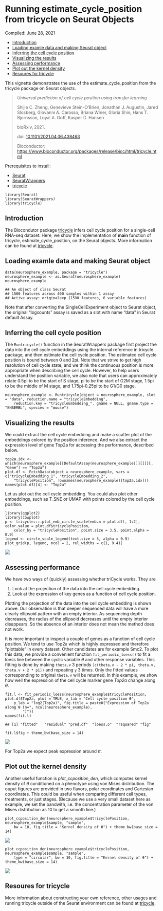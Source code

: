 Running estimate\_cycle\_position from tricycle on Seurat Objects
================
Compiled: June 28, 2021

-   [Introduction](#introduction)
-   [Loading examle data and making Seurat
    object](#loading-examle-data-and-making-seurat-object)
-   [Inferring the cell cycle
    position](#inferring-the-cell-cycle-position)
-   [Visualizing the results](#visualizing-the-results)
-   [Assessing performance](#assessing-performance)
-   [Plot out the kernel density](#plot-out-the-kernel-density)
-   [Resoures for tricycle](#resoures-for-tricycle)

This vignette demonstrates the use of the estimate\_cycle\_position from
the tricycle package on Seurat objects.

> *Universal prediction of cell cycle position using transfer learning*
>
> Shijie C. Zheng, Genevieve Stein-O’Brien, Jonathan J. Augustin, Jared
> Slosberg, Giovanni A. Carosso, Briana Winer, Gloria Shin, Hans T.
> Bjornsson, Loyal A. Goff, Kasper D. Hansen
>
> bioRxiv, 2021.
>
> doi:
> [10.1101/2021.04.06.438463](https://doi.org/10.1101/2021.04.06.438463)
>
> Bioconductor:
> <a href="https://www.bioconductor.org/packages/release/bioc/html/tricycle.html" class="uri">https://www.bioconductor.org/packages/release/bioc/html/tricycle.html</a>

Prerequisites to install:

-   [Seurat](https://satijalab.org/seurat/install)
-   [SeuratWrappers](https://github.com/satijalab/seurat-wrappers)
-   [tricycle](https://www.bioconductor.org/packages/release/bioc/html/tricycle.html)

<!-- -->

    library(Seurat)
    library(SeuratWrappers)
    library(tricycle)

## Introduction

The Biocondutor package
[tricycle](https://www.bioconductor.org/packages/release/bioc/html/tricycle.html)
infers cell cycle position for a single-cell RNA-seq dataset. Here, we
show the implementation of **main** function of tricycle,
estimate\_cycle\_position, on the Seurat objects. More information can
be found at
[tricycle](https://www.bioconductor.org/packages/release/bioc/html/tricycle.html).

## Loading examle data and making Seurat object

    data(neurosphere_example, package = "tricycle")
    neurosphere_example <- as.Seurat(neurosphere_example)
    neurosphere_example

    ## An object of class Seurat 
    ## 1500 features across 400 samples within 1 assay 
    ## Active assay: originalexp (1500 features, 0 variable features)

Note that after converting the SingleCellExperiment object to Seurat
object, the original “logcounts” assay is saved as a slot with name
“data” in Seurat default Assay.

## Inferring the cell cycle position

The `Runtricycle()` function in the SeuratWrappers package first project
the data into the cell cycle embeddings using the internal reference in
tricycle package, and then estimate the cell cycle position. The
estimated cell cycle position is bound between 0 and 2pi. Note that we
strive to get high resolution of cell cycle state, and we think the
continuous position is more appropriate when describing the cell cycle.
However, to help users understand the position variable, we also note
that users can approximately relate 0.5pi to be the start of S stage, pi
to be the start of G2M stage, 1.5pi to be the middle of M stage, and
1.75pi-0.25pi to be G1/G0 stage.

    neurosphere_example <- Runtricycle(object = neurosphere_example, slot = "data", reduction.name = "tricycleEmbedding",
        reduction.key = "tricycleEmbedding_", gname = NULL, gname.type = "ENSEMBL", species = "mouse")

## Visualizing the results

We could extract the cell cycle embedding and make a scatter plot of the
embeddings colored by the position inference. And we also extract the
expression level of gene Top2a for accessing the performance, described
below.

    top2a.idx <- which(neurosphere_example[[DefaultAssay(neurosphere_example)]][[]][, "Gene"] == "Top2a")
    plot.df <- FetchData(object = neurosphere_example, vars = c("tricycleEmbedding_1", "tricycleEmbedding_2",
        "tricyclePosition", rownames(neurosphere_example)[top2a.idx]))
    names(plot.df)[4] <- "Top2a"

Let us plot out the cell cycle embedding. You could also plot other
embeddings, such as T\_SNE or UMAP with points colored by the cell cycle
position.

    library(ggplot2)
    library(cowplot)
    p <- tricycle:::.plot_emb_circle_scale(emb.m = plot.df[, 1:2], color.value = plot.df$tricyclePosition,
        color_by = "tricyclePosition", point.size = 3.5, point.alpha = 0.9)
    legend <- circle_scale_legend(text.size = 5, alpha = 0.9)
    plot_grid(p, legend, ncol = 2, rel_widths = c(1, 0.4))

![](tricycle_files/figure-gfm/plotemb-1.png)<!-- -->

## Assessing performance

We have two ways of (quickly) assessing whether triCycle works. They are

1.  Look at the projection of the data into the cell cycle embedding.
2.  Look at the expression of key genes as a function of cell cycle
    position.

Plotting the projection of the data into the cell cycle embedding is
shown above. Our observation is that deeper sequenced data will have a
more clearly ellipsoid pattern with an empty interior. As sequencing
depth decreases, the radius of the ellipsoid decreases until the empty
interior disappears. So the absence of an interior does not mean the
method does not work.

It is more important to inspect a couple of genes as a function of cell
cycle position. We tend to use Top2a which is highly expressed and
therefore “plottable” in every dataset. Other candidates are for example
Smc2. To plot this data, we provide a convenient function
`fit_periodic_loess()` to fit a loess line between the cyclic variable
*θ* and other response variables. This fitting is done by making
`theta.v` 3 periods `(c(theta.v - 2 * pi, theta.v, theta.v + 2 * pi))`
and repeating `y` 3 times. Only the fitted values corresponding to
original `theta.v` will be returned. In this example, we show how well
the expression of the cell cycle marker gene *Top2a* change along *θ*.

    fit.l <- fit_periodic_loess(neurosphere_example$tricyclePosition, plot.df$Top2a, plot = TRUE, x_lab = "Cell cycle position θ",
        y_lab = "log2(Top2a)", fig.title = paste0("Expression of Top2a along θ (n=", ncol(neurosphere_example),
            ")"))
    names(fit.l)

    ## [1] "fitted"   "residual" "pred.df"  "loess.o"  "rsquared" "fig"

    fit.l$fig + theme_bw(base_size = 14)

![](tricycle_files/figure-gfm/loess-1.png)<!-- -->

For Top2a we expect peak expression around *π*.

## Plot out the kernel density

Another useful function is *plot\_ccposition\_den*, which computes
kernel density of *θ* conditioned on a phenotype using von Mises
distribution. The ouput figures are provided in two flavors, polar
coordinates and Cartesian coordinates. This could be useful when
comparing different cell types, treatments, or just stages. (Because we
use a very small dataset here as example, we set the bandwith, i.e. the
concentration parameter of the von Mises distribution as 10 to get a
smooth line.)

    plot_ccposition_den(neurosphere_example$tricyclePosition, neurosphere_example$sample, "sample",
        bw = 10, fig.title = "Kernel density of θ") + theme_bw(base_size = 14)

![](tricycle_files/figure-gfm/density-1.png)<!-- -->

    plot_ccposition_den(neurosphere_example$tricyclePosition, neurosphere_example$sample, "sample",
        type = "circular", bw = 10, fig.title = "Kernel density of θ") + theme_bw(base_size = 14)

![](tricycle_files/figure-gfm/density-2.png)<!-- -->

## Resoures for tricycle

More information about constructing your own reference, other usages and
running tricycle outside of the Seurat environment can be found at
[tricycle](https://www.bioconductor.org/packages/release/bioc/html/tricycle.html).

